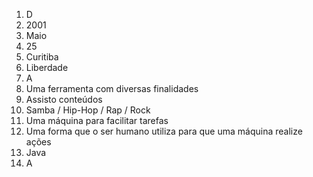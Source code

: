 1. D
2. 2001
3. Maio
4. 25
5. Curitiba
6. Liberdade
7. A
8. Uma ferramenta com diversas finalidades
9. Assisto conteúdos
10. Samba / Hip-Hop / Rap / Rock
11. Uma máquina para facilitar tarefas
12. Uma forma que o ser humano utiliza para que uma máquina realize ações
13. Java
14. A